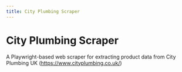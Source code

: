 ```yaml
---
title: City Plumbing Scraper
---
```


# City Plumbing Scraper

A Playwright-based web scraper for extracting product data from City Plumbing UK (https://www.cityplumbing.co.uk/)

